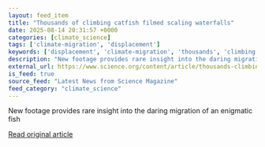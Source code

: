 ```yaml
---
layout: feed_item
title: "Thousands of climbing catfish filmed scaling waterfalls"
date: 2025-08-14 20:31:57 +0000
categories: [climate_science]
tags: ['climate-migration', 'displacement']
keywords: ['displacement', 'climate-migration', 'thousands', 'climbing', 'catfish']
description: "New footage provides rare insight into the daring migration of an enigmatic fish"
external_url: https://www.science.org/content/article/thousands-climbing-catfish-filmed-scaling-waterfalls
is_feed: true
source_feed: "Latest News from Science Magazine"
feed_category: "climate_science"
---
```


New footage provides rare insight into the daring migration of an enigmatic fish

[Read original article](https://www.science.org/content/article/thousands-climbing-catfish-filmed-scaling-waterfalls)
